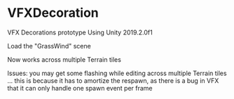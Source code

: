 # VFXDecoration
VFX Decorations prototype
Using Unity 2019.2.0f1

Load the "GrassWind" scene

Now works across multiple Terrain tiles

Issues:
   you may get some flashing while editing across multiple Terrain tiles ...
   this is because it has to amortize the respawn, as there is a bug in VFX that it
   can only handle one spawn event per frame
